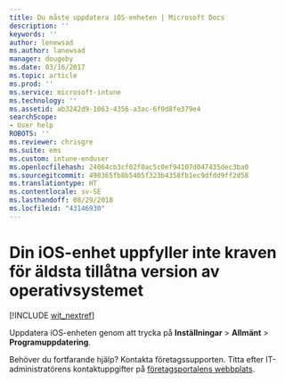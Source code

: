 ```yaml
---
title: Du måste uppdatera iOS-enheten | Microsoft Docs
description: ''
keywords: ''
author: lenewsad
ms.author: lanewsad
manager: dougeby
ms.date: 03/16/2017
ms.topic: article
ms.prod: ''
ms.service: microsoft-intune
ms.technology: ''
ms.assetid: ab3242d9-1063-4356-a3ac-6f0d8fe379e4
searchScope:
- User help
ROBOTS: ''
ms.reviewer: chrisgre
ms.suite: ems
ms.custom: intune-enduser
ms.openlocfilehash: 24064cb3cf02f0ac5c0ef94107d047435dec3ba0
ms.sourcegitcommit: 490365fb8b5405f323b4358fb1ec9dfdd9ff2d58
ms.translationtype: HT
ms.contentlocale: sv-SE
ms.lasthandoff: 08/29/2018
ms.locfileid: "43146930"
---
```

# <a name="your-ios-device-doesnt-have-the-required-minimum-operating-system-version"></a>Din iOS-enhet uppfyller inte kraven för äldsta tillåtna version av operativsystemet

[!INCLUDE [wit_nextref](includes/end-user-os-update-guidance.md)]

Uppdatera iOS-enheten genom att trycka på **Inställningar** > **Allmänt** > **Programuppdatering**.

Behöver du fortfarande hjälp? Kontakta företagssupporten. Titta efter IT-administratörens kontaktuppgifter på [företagsportalens webbplats](https://go.microsoft.com/fwlink/?linkid=2010980).
